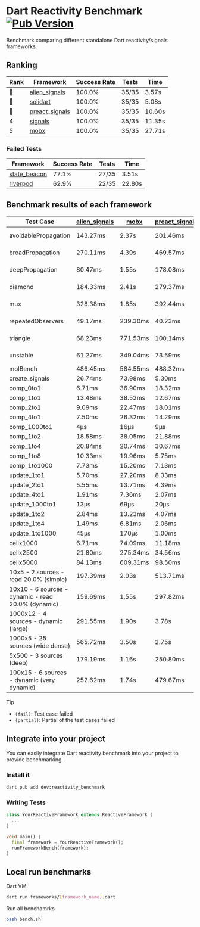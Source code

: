 # Dart Reactivity Benchmark [![Pub Version](https://img.shields.io/pub/v/reactivity_benchmark)](https://pub.dev/packages/reactivity_benchmark)

Benchmark comparing different standalone Dart reactivity/signals frameworks.

## Ranking

<!-- ranking start -->
| Rank | Framework | Success Rate | Tests | Time |
|------|-----------|--------------|-------|------|
| 🥇 | [alien_signals](https://github.com/medz/alien-signals-dart) | 100.0% | 35/35 | 3.57s |
| 🥈 | [solidart](https://github.com/nank1ro/solidart) | 100.0% | 35/35 | 5.08s |
| 🥉 | [preact_signals](https://pub.dev/packages/preact_signals) | 100.0% | 35/35 | 10.60s |
| 4 | [signals](https://github.com/rodydavis/signals.dart) | 100.0% | 35/35 | 11.35s |
| 5 | [mobx](https://github.com/mobxjs/mobx.dart) | 100.0% | 35/35 | 27.71s |

<!-- ranking end -->

### **Failed Tests**

<!-- fail start -->
| Framework | Success Rate | Tests | Time |
|-----------|--------------|-------|------|
| [state_beacon](https://github.com/jinyus/dart_beacon) | 77.1% | 27/35 | 3.51s |
| [riverpod](https://github.com/rrousselGit/riverpod) | 62.9% | 22/35 | 22.80s |

<!-- fail end -->

## Benchmark results of each framework

<!-- test-case start -->
| Test Case | [alien_signals](https://github.com/medz/alien-signals-dart) | [mobx](https://github.com/mobxjs/mobx.dart) | [preact_signals](https://pub.dev/packages/preact_signals) | [riverpod](https://github.com/rrousselGit/riverpod) | [signals](https://github.com/rodydavis/signals.dart) | [solidart](https://github.com/nank1ro/solidart) | [state_beacon](https://github.com/jinyus/dart_beacon) |
|---|---|---|---|---|---|---|---|
| avoidablePropagation | 143.27ms | 2.37s | 201.46ms | 1.42s | 213.64ms | 238.79ms | 149.84ms (fail) |
| broadPropagation | 270.11ms | 4.39s | 469.57ms | 83.61ms (fail) | 459.29ms | 443.11ms | 6.54ms (fail) |
| deepPropagation | 80.47ms | 1.55s | 178.08ms | 1.97s (fail) | 178.80ms | 129.82ms | 142.72ms (fail) |
| diamond | 184.33ms | 2.41s | 279.37ms | 2.72s (fail) | 288.35ms | 316.43ms | 192.24ms (fail) |
| mux | 328.38ms | 1.85s | 392.44ms | 565.98ms (fail) | 407.52ms | 389.65ms | 193.36ms (fail) |
| repeatedObservers | 49.17ms | 239.30ms | 40.23ms | 406.69ms (fail) | 46.31ms | 86.67ms | 52.64ms (fail) |
| triangle | 68.23ms | 771.53ms | 100.14ms | 916.17ms (fail) | 104.31ms | 93.60ms | 97.05ms (fail) |
| unstable | 61.27ms | 349.04ms | 73.59ms | 634.59ms (fail) | 74.30ms | 100.86ms | 338.06ms (fail) |
| molBench | 486.45ms | 584.55ms | 488.32ms | 11.30ms | 490.76ms | 497.31ms | 965μs |
| create_signals | 26.74ms | 73.98ms | 5.30ms | 25.17ms | 25.81ms | 70.72ms | 69.62ms |
| comp_0to1 | 6.71ms | 36.90ms | 18.32ms | 15.43ms | 11.73ms | 27.76ms | 56.95ms |
| comp_1to1 | 13.48ms | 38.52ms | 12.67ms | 26.29ms | 29.10ms | 31.09ms | 58.88ms |
| comp_2to1 | 9.09ms | 22.47ms | 18.01ms | 26.95ms | 14.37ms | 20.22ms | 39.16ms |
| comp_4to1 | 7.50ms | 26.32ms | 14.29ms | 2.55ms | 4.04ms | 4.50ms | 17.11ms |
| comp_1000to1 | 4μs | 16μs | 9μs | 3μs | 4μs | 17μs | 45μs |
| comp_1to2 | 18.58ms | 38.05ms | 21.88ms | 14.98ms | 20.56ms | 35.83ms | 49.23ms |
| comp_1to4 | 20.84ms | 20.74ms | 30.67ms | 25.69ms | 12.73ms | 21.76ms | 47.05ms |
| comp_1to8 | 10.33ms | 19.96ms | 5.75ms | 8.80ms | 6.50ms | 19.12ms | 46.11ms |
| comp_1to1000 | 7.73ms | 15.20ms | 7.13ms | 4.50ms | 4.47ms | 13.94ms | 41.98ms |
| update_1to1 | 5.70ms | 27.20ms | 8.33ms | 80.38ms | 10.34ms | 14.73ms | 6.01ms |
| update_2to1 | 5.55ms | 13.71ms | 4.39ms | 42.20ms | 4.53ms | 7.14ms | 3.08ms |
| update_4to1 | 1.91ms | 7.36ms | 2.07ms | 20.66ms | 2.56ms | 3.57ms | 1.53ms |
| update_1000to1 | 13μs | 69μs | 20μs | 171μs | 25μs | 36μs | 15μs |
| update_1to2 | 2.84ms | 13.23ms | 4.07ms | 41.23ms | 4.52ms | 7.51ms | 3.02ms |
| update_1to4 | 1.49ms | 6.81ms | 2.06ms | 20.77ms | 2.65ms | 3.59ms | 1.52ms |
| update_1to1000 | 45μs | 170μs | 1.00ms | 93μs | 44μs | 148μs | 415μs |
| cellx1000 | 6.71ms | 74.09ms | 11.18ms | N/A | 10.05ms | 10.07ms | 5.96ms |
| cellx2500 | 21.80ms | 275.34ms | 34.56ms | N/A | 33.98ms | 30.61ms | 28.87ms |
| cellx5000 | 84.13ms | 609.31ms | 98.50ms | N/A | 71.20ms | 90.54ms | 62.88ms |
| 10x5 - 2 sources - read 20.0% (simple) | 197.39ms | 2.03s | 513.71ms | 2.23s | 506.63ms | 313.48ms | 262.18ms |
| 10x10 - 6 sources - dynamic - read 20.0% (dynamic) | 159.69ms | 1.55s | 297.82ms | 1.49s (partial) | 280.45ms | 218.43ms | 202.58ms |
| 1000x12 - 4 sources - dynamic (large) | 291.55ms | 1.90s | 3.78s | 2.54s (partial) | 3.77s | 445.25ms | 349.63ms |
| 1000x5 - 25 sources (wide dense) | 565.72ms | 3.50s | 2.75s | 4.24s | 3.56s | 818.08ms | 515.91ms |
| 5x500 - 3 sources (deep) | 179.19ms | 1.16s | 250.80ms | 1.40s | 222.06ms | 233.38ms | 207.32ms |
| 100x15 - 6 sources - dynamic (very dynamic) | 252.62ms | 1.74s | 479.67ms | 1.80s (partial) | 480.16ms | 344.88ms | 264.19ms |

<!-- test-case end -->

> [!TIP]
> - `(fail)`: Test case failed
> - `(partial)`: Partial of the test cases failed

## Integrate into your project

You can easily integrate Dart reactivity benchmark into your project to provide benchmarking.

### Install it

```bash
dart pub add dev:reactivity_benchmark
```

### Writing Tests

```dart
class YourReactiveFramework extends ReactiveFramework {
  ...
}

void main() {
  final framework = YourReactiveFramework();
  runFrameworkBench(framework);
}
```

## Local run benchmarks

Dart VM
```bash
dart run frameworks/[framework_name].dart
```

Run all benchamrks
```bash
bash bench.sh
```

